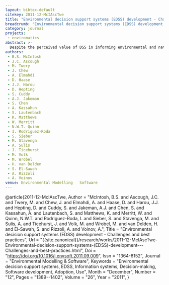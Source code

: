 ```yaml
---
layout: bibtex-default
citekey: 2011-12-McIAscTwe
title: "Environmental decision support systems (EDSS) development - Challenges and best practices (2011)"
breadcrumb: "Environmental decision support systems (EDSS) development - Challenges and best practices (2011)"
category: journal
projects:
 - enviromatics
abstract: >-
  Despite the perceived value of DSS in informing environmental and natural resource management, DSS tools often fail to be adopted by intended end users. By drawing together the experience of a global group of EDSS developers, we have identified and assessed key challenges in EDSS development and offer recommendations to resolve them. Challenges related to engaging end users in EDSS development emphasise the need for a participatory process that embraces end users and stakeholders throughout the design and development process. Adoption challenges concerned with individual and organisational capacities to use EDSS and the match between EDSS and organisational goals can be overcome through the use of an internal champion to promote the EDSS at different levels of a target organisation; co-ordinate and build capacity within the organisation, and; ensure that developers maintain focus on developing EDSS which are relatively easy and inexpensive to use and update (and which are perceived as such by the target users). Significant challenges exist in relation to ensuring EDSS longevity and financial sustainability. Such business challenges may be met through planning and design that considers the long-term costs of training, support, and maintenance; revenue generation and licensing by instituting processes which support communication and interactions; and by employing software technology which enables easy model expansion and re use to gain an economy of scale and reduce development costs. A final group of perhaps more problematic challenges relate to how the success of EDSS ought to be evaluated. Whilst success can be framed relatively easily in terms of interactions with end users, difficulties of definition and measurability emerge in relation to the extent to which EDSS achieve intended outcomes. To tackle the challenges described, the authors provide a set of best practice recommendations concerned with promoting design for ease of use, design for usefulness, establishing trust and credibility, promoting EDSS acceptance, and starting simple and small in functionality terms. Following these recommendations should enhance the achievement of successful EDSS adoption, but more importantly, help facilitate the achievement of desirable social and environmental outcomes.
authors:
 - B.S. McIntosh
 - J.C. Ascough
 - M. Twery
 - J. Chew
 - A. Elmahdi
 - D. Haase
 - J.J. Harou
 - D. Hepting
 - S. Cuddy
 - A.J. Jakeman
 - S. Chen
 - A. Kassahun
 - S. Lautenbach
 - K. Matthews
 - W. Merritt
 - N.W.T. Quinn
 - I. Rodriguez-Roda
 - S. Sieber
 - M. Stavenga
 - A. Sulis
 - J. Ticehurst
 - M. Volk
 - M. Wrobel
 - H. van Delden
 - S. El-Sawah
 - A. Rizzoli
 - A. Voinov
venue: Environmental Modelling   Software
---
```

@article{2011-12-McIAscTwe,
	Author =  "McIntosh, B.S. and Ascough, J.C. and Twery, M. and Chew, J. and Elmahdi, A. and Haase, D. and Harou, J.J. and Hepting, D. and Cuddy, S. and Jakeman, A.J. and Chen, S. and Kassahun, A. and Lautenbach, S. and Matthews, K. and Merritt, W. and Quinn, N.W.T. and Rodriguez-Roda, I. and Sieber, S. and Stavenga, M. and Sulis, A. and Ticehurst, J. and Volk, M. and Wrobel, M. and van Delden, H. and El-Sawah, S. and Rizzoli, A. and Voinov, A.",
	Title =  "Environmental decision support systems (EDSS) development - Challenges and best practices",
	Url = \"{{site.canonical}}/research/works/2011-12-McIAscTwe-Environmental-decision-support-systems-(EDSS)-development---Challenges-and-best-practices.html\",
	Doi =  "https://doi.org/10.1016/j.envsoft.2011.09.009",
	Issn =  "1364-8152",
	Journal =  "Environmental Modelling \& Software",
	Keywords =  "Environmental decision support systems, EDSS, Information systems, Decision-making, Software development, Adoption, Use",
	Month =  "December",
	Number =  "12",
	Pages =  "1389--1402",
	Volume =  "26",
	Year =  "2011",
}
